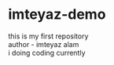 # imteyaz-demo
this is my first repository
<br>
author - imteyaz alam
<br>
i doing coding currently
